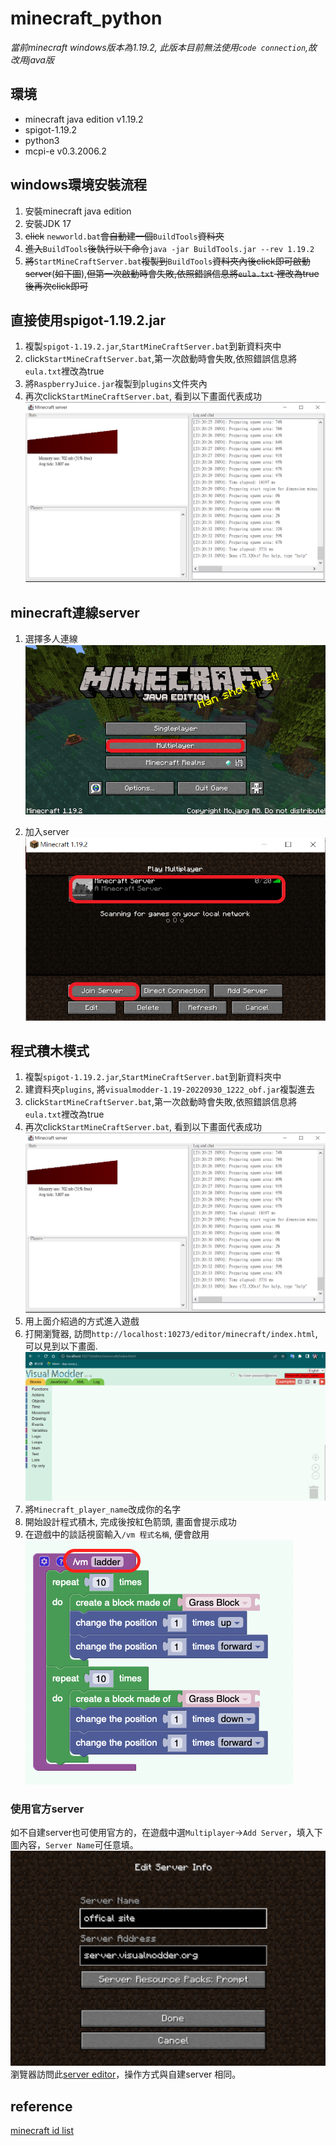 # minecraft_python

_當前minecraft windows版本為1.19.2, 此版本目前無法使用`code connection`,故改用java版_

## 環境

* minecraft java edition v1.19.2
* spigot-1.19.2
* python3
* mcpi-e v0.3.2006.2

## windows環境安裝流程

1. 安裝minecraft java edition
2. 安裝JDK 17
3. ~~click~~ `newworld.bat`~~會自動建一個~~`BuildTools`~~資料夾~~
4. ~~進入~~`BuildTools`~~後執行以下命令~~`java -jar BuildTools.jar --rev 1.19.2`
5. ~~將~~`StartMineCraftServer.bat`~~複製到~~`BuildTools`~~資料夾內後click即可啟動server~~(~~如下圖~~),~~但第一次啟動時會失敗,依照錯誤信息將`eula.txt`
   裡改為true後再次click即可~~

## 直接使用spigot-1.19.2.jar

1. 複製`spigot-1.19.2.jar`,`StartMineCraftServer.bat`到新資料夾中
2. click`StartMineCraftServer.bat`,第一次啟動時會失敗,依照錯誤信息將`eula.txt`裡改為true
3. 將`RaspberryJuice.jar`複製到`plugins`文件夾內
4. 再次click`StartMineCraftServer.bat`, 看到以下畫面代表成功
   ![spigot server](./assets/spigot.PNG)

## minecraft連線server

1. 選擇多人連線
   ![spigot server](./assets/multi-user.png)

2. 加入server
   ![spigot server](./assets/join.png)

## 程式積木模式

1. 複製`spigot-1.19.2.jar`,`StartMineCraftServer.bat`到新資料夾中
2. 建資料夾`plugins`, 將`visualmodder-1.19-20220930_1222_obf.jar`複製進去
3. click`StartMineCraftServer.bat`,第一次啟動時會失敗,依照錯誤信息將`eula.txt`裡改為true
4. 再次click`StartMineCraftServer.bat`, 看到以下畫面代表成功
   ![spigot server](./assets/spigot.PNG)
5. 用上面介紹過的方式進入遊戲
6. 打開瀏覽器, 訪問`http://localhost:10273/editor/minecraft/index.html`, 可以見到以下畫面.
   ![spigot server](./assets/vm.PNG)
7. 將`Minecraft_player_name`改成你的名字
8. 開始設計程式積木, 完成後按紅色箭頭, 畫面會提示成功
9. 在遊戲中的談話視窗輸入`/vm 程式名稱`, 便會啟用  
   ![](./assets/brick.png)

### 使用官方server
如不自建server也可使用官方的，在遊戲中選`Multiplayer`->`Add Server`，填入下圖內容，`Server Name`可任意填。
![](assets/offical_site.png)
瀏覽器訪問此[server editor](http://gnnbgpr2.thunderhosting.cloud:5001/editor/minecraft/index.html?lang=en)，操作方式與自建server
相同。
## reference

[minecraft id list](https://minecraft-ids.grahamedgecombe.com/)